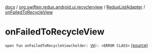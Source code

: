 [docs](../../index.md) / [org.swiften.redux.android.ui.recyclerview](../index.md) / [ReduxListAdapter](index.md) / [onFailedToRecycleView](./on-failed-to-recycle-view.md)

# onFailedToRecycleView

`open fun onFailedToRecycleView(holder: `[`VH`](index.md#VH)`): <ERROR CLASS>` [(source)](https://github.com/protoman92/KotlinRedux/tree/master/android/android-recyclerview/src/main/java/org/swiften/redux/android/ui/recyclerview/DiffedAdapter.kt#L101)